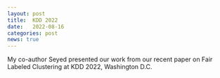 ```yaml
---
layout: post
title:  KDD 2022
date:   2022-08-16
categories: post
news: true
--- 
```

My co-author Seyed presented our work from our recent paper on Fair Labeled Clustering at KDD 2022, Washington D.C. 
